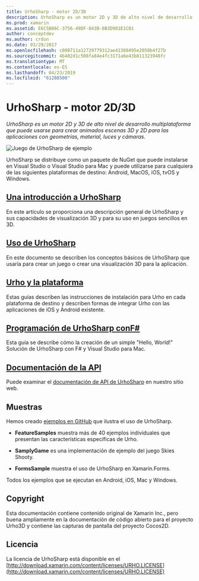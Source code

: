 ```yaml
---
title: UrhoSharp - motor 2D/3D
description: UrhoSharp es un motor 2D y 3D de alto nivel de desarrollo multiplataforma que puede usarse para crear animados escenas 3D y 2D para las aplicaciones con geometrías, material, luces y cámaras.
ms.prod: xamarin
ms.assetid: E6C5B86C-3756-49DF-843B-0B3D981E1C01
author: conceptdev
ms.author: crdun
ms.date: 03/29/2017
ms.openlocfilehash: c008711a12729779312ae41388495e2058b4f27b
ms.sourcegitcommit: 4b402d1c508fa84e4fc3171a6e43b811323948fc
ms.translationtype: MT
ms.contentlocale: es-ES
ms.lasthandoff: 04/23/2019
ms.locfileid: "61288500"
---
```

# <a name="urhosharp---3d2d-engine"></a>UrhoSharp - motor 2D/3D

_UrhoSharp es un motor 2D y 3D de alto nivel de desarrollo multiplataforma que puede usarse para crear animados escenas 3D y 2D para las aplicaciones con geometrías, material, luces y cámaras._

![Juego de UrhoSharp de ejemplo](images/video.gif)

UrhoSharp se distribuye como un paquete de NuGet que puede instalarse en Visual Studio o Visual Studio para Mac y puede utilizarse para cualquiera de las siguientes plataformas de destino: Android, MacOS, iOS, tvOS y Windows.

## <a name="an-introduction-to-urhosharpgraphics-gamesurhosharpintroductionmd"></a>[Una introducción a UrhoSharp](~/graphics-games/urhosharp/introduction.md)

En este artículo se proporciona una descripción general de UrhoSharp y sus capacidades de visualización 3D y para su uso en juegos sencillos en 3D.

## <a name="using-urhosharpgraphics-gamesurhosharpusingmd"></a>[Uso de UrhoSharp](~/graphics-games/urhosharp/using.md)

En este documento se describen los conceptos básicos de UrhoSharp que usaría para crear un juego o crear una visualización 3D para la aplicación.

## <a name="urho-and-your-platformgraphics-gamesurhosharpplatformindexmd"></a>[Urho y la plataforma](~/graphics-games/urhosharp/platform/index.md)

Estas guías describen las instrucciones de instalación para Urho en cada plataforma de destino y describen formas de integrar Urho con las aplicaciones de iOS y Android existente.

## <a name="programming-urhosharp-with-fgraphics-gamesurhosharpfsharpmd"></a>[Programación de UrhoSharp conF#](~/graphics-games/urhosharp/fsharp.md)

Esta guía se describe cómo la creación de un simple "Hello, World!" Solución de UrhoSharp con F# y Visual Studio para Mac.

## <a name="api-documentationhttpsdeveloperxamarincomapirooturho"></a>[Documentación de la API](https://developer.xamarin.com/api/root/Urho/)

Puede examinar el [documentación de API de UrhoSharp](https://developer.xamarin.com/api/root/Urho/) en nuestro sitio web.

## <a name="samples"></a>Muestras

Hemos creado [ejemplos en GitHub](https://github.com/xamarin/urho-samples) que ilustra el uso de UrhoSharp.

- **FeatureSamples** muestra más de 40 ejemplos individuales que presentan las características específicas de Urho.

- **SamplyGame** es una implementación de ejemplo del juego Skies Shooty.

- **FormsSample** muestra el uso de UrhoSharp en Xamarin.Forms.

Todos los ejemplos que se ejecutan en Android, iOS, Mac y Windows.

## <a name="copyright"></a>Copyright

Esta documentación contiene contenido original de Xamarin Inc., pero buena ampliamente en la documentación de código abierto para el proyecto Urho3D y contiene las capturas de pantalla del proyecto Cocos2D.

## <a name="license"></a>Licencia

La licencia de UrhoSharp está disponible en el [http://download.xamarin.com/content/licenses/URHO.LICENSE](http://download.xamarin.com/content/licenses/URHO.LICENSE)

